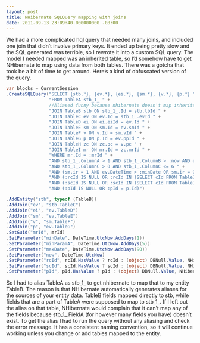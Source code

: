 ```yaml
---
layout: post
title: NHibernate SQLQuery mapping with joins
date: 2011-09-13 23:09:40.000000000 -08:00
---
```

We had a more complicated hql query that needed many joins, and included one join that didn’t involve primary keys. It ended up being pretty slow and the SQL generated was terrible, so I rewrote it into a custom SQL query. The model I needed mapped was an inherited table, so I’d somehow have to get NHibernate to map using data from both tables. There was a gotcha that took be a bit of time to get around. Here’s a kind of obfuscated version of the query.

~~~ csharp
var blocks = CurrentSession
.CreateSQLQuery("SELECT {stb.*}, {ev.*}, {ei.*}, {sm.*}, {v.*}, {p.*} " +
                "FROM TableA stb_1_ " +
                //Aliased funny because nhibernate doesn't map inherited tables automatically
                "JOIN TableB stb ON stb_1_.Id = stb.tbId " +
                "JOIN TableC ev ON ev.Id = stb_1_.evId " +
                "JOIN TableD ei ON ei.eiId = ev.Id " +
                "JOIN TableE sm ON sm.Id = ev.smId " +
                "JOIN TableF v ON v.Id = sm.vId " +
                "JOIN TableG p ON p.Id = ev.ppId " +
                "JOIN TableH zc ON zc.pc = v.pc " +
                "JOIN TableI mr ON mr.Id = zc.mrId " +
                "WHERE mr.Id = :mrId " +
                "AND stb_1_.ColumnA > 1 AND stb_1_.ColumnB > :now AND ev.DateTime <= :maxDate " +
                "AND stb_1_.ColumnC > 0 AND stb_1_.ColumnC <= 6 " +
                "AND (sm.ir = 1 AND ev.DateTime > :minDate OR sm.ir = 0 AND ev.DateTime > :minParamA) " +
                "AND (:rcId IS NULL OR :rcId IN (SELECT cId FROM TableJ WHERE pId = TableJ.Id)) " +
                "AND (:scId IS NULL OR :scId IN (SELECT cId FROM TableJ WHERE pId = TableJ.Id)) " +
                "AND (:pId IS NULL OR :pId = p.Id)")

.AddEntity("stb", typeof (TableB))
.AddJoin("ev", "stb.TableC")
.AddJoin("ei", "ev.TableD")
.AddJoin("sm", "ev.TableE")
.AddJoin("v", "sm.TableF")
.AddJoin("p", "ev.TableG")
.SetGuid("mrId", mrId)
.SetParameter("minDate", DateTime.UtcNow.AddDays(1))
.SetParameter("minParamA", DateTime.UtcNow.AddDays(5))
.SetParameter("maxDate", DateTime.UtcNow.AddDays(90))
.SetParameter("now", DateTime.UtcNow)
.SetParameter("rcId", rcId.HasValue ? rcId : (object) DBNull.Value, NHibernateUtil.Guid)
.SetParameter("scId", scId.HasValue ? scId : (object) DBNull.Value, NHibernateUtil.Guid)
.SetParameter("pId", pId.HasValue ? pId : (object) DBNull.Value, NHibernateUtil.Guid);
~~~

So I had to alias TableA as stb_1_ to get nhibernate to map that to my entity TableB. The reason is that NHibernate automatically generates aliases for the sources of your entity data. TableB fields mapped directly to stb, while fields that are a part of TableA were supposed to map to stb_1_. If I left out the alias on that table, NHibernate would complain that it can’t map any of the fields because stb_1_.FieldA (for however many fields you have) doesn’t exist. To get the alias I had to run the query without any aliasing and check the error message. It has a consistent naming convention, so it will continue working unless you change or add tables mapped to the entity.
